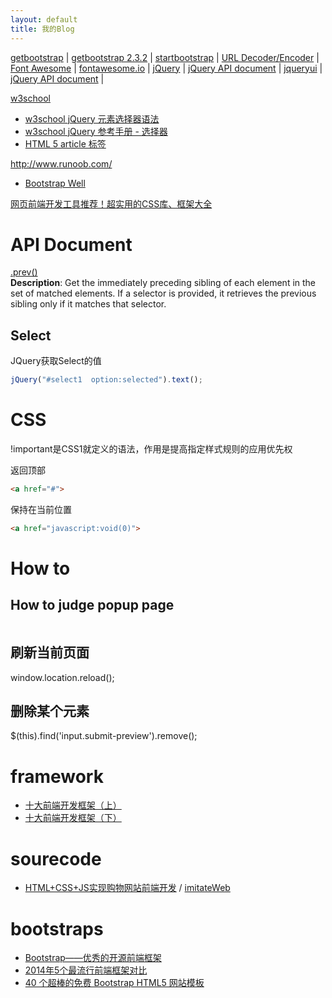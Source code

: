 ```yaml
---
layout: default
title: 我的Blog
---
```


[getbootstrap](http://getbootstrap.com/) | 
[getbootstrap 2.3.2](http://getbootstrap.com/2.3.2/index.html) | 
[startbootstrap](https://startbootstrap.com/template-categories/all/) | 
[URL Decoder/Encoder](http://meyerweb.com/eric/tools/dencoder/) | 
[Font Awesome](http://fortawesome.github.io/Font-Awesome/) | 
[fontawesome.io](http://fontawesome.io/) | 
[jQuery](http://jquery.com/) | 
[jQuery API document](http://api.jquery.com/) | 
[jqueryui](http://jqueryui.com/) | 
[jQuery API document](http://api.jquery.com/) | 



[w3school](http://www.w3school.com.cn/h.asp)  
-  [w3school jQuery 元素选择器语法](http://www.w3school.com.cn/jquery/jquery_selectors.asp)  
-  [w3school jQuery 参考手册 - 选择器](http://www.w3school.com.cn/jquery/jquery_ref_selectors.asp)
-  [HTML 5 article 标签](http://www.w3school.com.cn/html5/html5_article.asp)


http://www.runoob.com/  
- [Bootstrap Well](http://www.runoob.com/bootstrap/bootstrap-wells.html)

[网页前端开发工具推荐！超实用的CSS库、框架大全](http://www.uisdc.com/css-and-framework-tool)

# API Document
[.prev()](http://api.jquery.com/prev/)  
**Description**: Get the immediately preceding sibling of each element in the set of matched elements. If a selector is provided, it retrieves the previous sibling only if it matches that selector.  


## Select
JQuery获取Select的值
``` javascript
jQuery("#select1  option:selected").text();
```
# CSS
!important是CSS1就定义的语法，作用是提高指定样式规则的应用优先权

返回顶部
``` html
<a href="#"> 
```
保持在当前位置
``` html
<a href="javascript:void(0)">  
```
# How to
## How to judge popup page
``` javascript

```
## 刷新当前页面
window.location.reload();

## 删除某个元素
$(this).find('input.submit-preview').remove();

# framework
- [十大前端开发框架（上）](http://blog.jobbole.com/41950/)
- [十大前端开发框架（下）](http://blog.jobbole.com/42346/)

# sourecode
- [HTML+CSS+JS实现购物网站前端开发](http://dobit.top/Detail/160.html) / [imitateWeb](https://github.com/xiaomaer/imitateWeb)

# bootstraps
- [Bootstrap——优秀的开源前端框架](http://www.cnblogs.com/chijianqiang/archive/2012/02/23/bootstrap.html)
- [2014年5个最流行前端框架对比](http://web.jobbole.com/81876/)
- [40 个超棒的免费 Bootstrap HTML5 网站模板](http://www.oschina.net/news/59924/free-bootstrap-templates)






